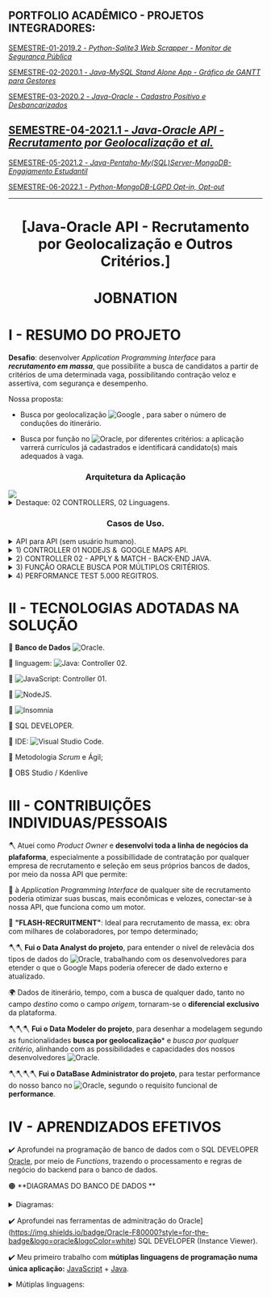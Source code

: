 ## PORTFOLIO ACADÊMICO - PROJETOS INTEGRADORES:

[SEMESTRE-01-2019.2 - *Python-Sqlite3 Web Scrapper - Monitor de Segurança Pública*](https://github.com/ODAGAMMXIX/PFOLIO1_DANZO) 

[SEMESTRE-02-2020.1 - *Java-MySQL Stand Alone App - Gráfico de GANTT para Gestores*](https://github.com/ODAGAMMXIX/PFOLIO2_GANTT)

[SEMESTRE-03-2020.2 - *Java-Oracle - Cadastro Positivo e Desbancarizados*](https://github.com/ODAGAMMXIX/PFOLIO3_VALCODE)

## [SEMESTRE-04-2021.1 - *Java-Oracle API - Recrutamento por Geolocalização et al.*](https://github.com/ODAGAMMXIX/PFOLIO4_JOBNATION)

[SEMESTRE-05-2021.2 - *Java-Pentaho-My(SQL)Server-MongoDB-Engajamento Estudantil*](https://github.com/ODAGAMMXIX/PFOLIO5_EDUCALYTICS)

[SEMESTRE-06-2022.1 - *Python-MongoDB-LGPD Opt-in, Opt-out*](https://github.com/ODAGAMMXIX/PFOLIO6_OPTIN_OUT)

***

<h1 align="center">[Java-Oracle API - Recrutamento por Geolocalização e Outros Critérios.]</h1>


<h1 align="center">JOBNATION</h1>


# I - RESUMO DO PROJETO 

**Desafio**: desenvolver *Application Programming Interface* para ***recrutamento em massa***, que possibilite a busca de candidatos a partir de critérios de uma determinada vaga, possibilitando contração veloz e assertiva, com segurança e desempenho.

 Nossa proposta:
 
- Busca por geolocalização ![Google](https://img.shields.io/badge/google-4285F4?style=for-the-badge&logo=google&logoColor=white) , para saber o número de conduções do itinerário.

- Busca por função no ![Oracle](https://img.shields.io/badge/Oracle-F80000?style=for-the-badge&logo=oracle&logoColor=white), por diferentes critérios: a aplicação varrerá  currículos já cadastrados e identificará candidato(s)  mais adequados à vaga.

<h3 align="center">Arquitetura da Aplicação</h3>
<img src="https://user-images.githubusercontent.com/54047352/168492368-15f3ef36-b057-4b68-9026-8ebdbd1a7994.png">

<details><summary> Destaque: 02 CONTROLLERS, 02 Linguagens.</summary>
<p align="center"> 
 <img src="https://user-images.githubusercontent.com/54047352/168492370-04046bc7-4c06-424e-b8b7-e47418df0374.png">
 <img src="https://user-images.githubusercontent.com/54047352/168492370-04046bc7-4c06-424e-b8b7-e47418df0374.png">
 <h5 align="center">(!!!---DOIS CONTROLLERS---!!!)</h5>
 <p align="center"> 
 </details>
 
 <h3 align="center">Casos de Uso.</h3>
 <details><summary> API para API (sem usuário humano).</summary>
<p align="center">
 <img src="https://user-images.githubusercontent.com/54047352/168492361-9d1803d4-6bf7-45cb-80ec-a70784c50e0c.png">
</p>
 </details>

<details><summary> 1) CONTROLLER 01​ NODEJS ​& ​ GOOGLE MAPS API.</summary>
<p align="center">
<img src="https://user-images.githubusercontent.com/54047352/168495627-6af7c575-284c-4139-993a-0e79d0b51729.png">
<img src="https://user-images.githubusercontent.com/54047352/168495647-69e687a7-ae71-44c6-b667-db7c130d0d3a.png">(https://www.youtube.com/watch?v=61kPu1F-87I)
<h4 align="center">(Com origem,destino = número de conduções, itinerário completo, tempo etc.)</h4>
<h6 align="center">(Clique na figura acima para assistir ao vídeo)</h6>
 </p>
</details> 


<details><summary> 2) CONTROLLER 02 - APPLY & MATCH​ - BACK-END JAVA​.</summary>
<p align="center">
 <img src="https://user-images.githubusercontent.com/54047352/168495710-11abeb3f-2b51-4b3b-b8a8-5262d9606b9a.png">
 <h5 align="center">(Pessoa "5" candidata-se à vaga "8" - APPLY)</h5>
 <p align="center">
 <img src="https://user-images.githubusercontent.com/54047352/168495721-819ca1c6-3d5c-4520-9384-b2a0d1df9c3f.png">
 <h5 align="center">(Candidato "5" inserido no Oracle)</h5>
 <p align="center">
 <img src="https://user-images.githubusercontent.com/54047352/168495814-c865340c-4ca8-4fc8-a947-f7532dacbb3a.png">
 <h5 align="center">(Busca: até 05 Vales-Transportes - MATCH by VTn)</h5>
 <p align="center">
 <img src="https://user-images.githubusercontent.com/54047352/168495827-dab61186-fbfb-42f5-8236-9ec59b9e38b0.png">(https://youtu.be/zzFnECMKS2E87I) 
<h5 align="center">(Com 03 VT: apenas o candidato "Joao Santo" - MATCH by VTn)</h5>
<h6 align="center">(Clique na figura acima para assistir ao vídeo)</h6>
 
</p>
 </details>



<details><summary> 3) FUNÇÃO ORACLE​ BUSCA POR MÚLTIPLOS CRITÉRIOS​.</summary>
<p align="center">
<img src="https://user-images.githubusercontent.com/54047352/168495926-26f04dc1-4f8e-4c07-95bb-3794eaff3582.png">
<h5 align="center">(Ativando FUNCTION do Oracle)</h5>
<p align="center">
<img src="https://user-images.githubusercontent.com/54047352/168495951-ed487a38-0644-4849-b93a-10f7364c1df8.png">
<h5 align="center">(e.g. critério "gender" no Java, passa apenas parâmetros ao Oracle)</h5> 
<p align="center">
<img src="https://user-images.githubusercontent.com/54047352/168495982-52bfcc57-bd3a-4bd3-97d4-7bfafd8571c9.png">
<p align="center">
<img src="https://user-images.githubusercontent.com/54047352/168495991-ebdcb868-1ad6-4193-9e16-74aff633ade1.png">
<p align="center">
(https://youtu.be/Nd3y7Bh1Ii8)
<h5 align="center">(Busca é feita pelo Oracle!!!)</h5>
<h6 align="center">(Clique na figura acima para assistir ao vídeo)</h6>
</p>
</details>




<details><summary> 4) PERFORMANCE  TEST​ 5.000 REGITROS.</summary>
<p align="center">
<img src="https://user-images.githubusercontent.com/54047352/168496013-9658afeb-b4a4-4ce3-8b94-c00e97c2747a.png">
<h5 align="center">((5.000 registros; home laptop)</h5>
<p align="center">
<img src="https://user-images.githubusercontent.com/54047352/168496028-9c8491d4-e011-44cb-8e26-769ca0bea382.png">
<h5 align="center">((200 SELECTS X 5 sessões concorrentes)</h5>
<p align="center">
<img src="https://user-images.githubusercontent.com/54047352/168496045-8ca1fb10-3c43-435a-a84a-46dd21da62f7.png">
<p align="center">
(https://youtu.be/sdIkBLKfvh0)
<h5 align="center">(Oracle Instance Viewer)</h5>
<h6 align="center">(Clique na figura acima para assistir ao vídeo)</h6>
</p>
</details>


# II - TECNOLOGIAS ADOTADAS NA SOLUÇÃO 

:wrench:  **Banco de Dados** ![Oracle](https://img.shields.io/badge/Oracle-F80000?style=for-the-badge&logo=oracle&logoColor=white).


:wrench:  linguagem: ![Java](https://img.shields.io/badge/java-%23ED8B00.svg?style=for-the-badge&logo=java&logoColor=white): Controller 02.


:wrench:  ![JavaScript](https://img.shields.io/badge/javascript-%23323330.svg?style=for-the-badge&logo=javascript&logoColor=%23F7DF1E): Controller 01.

:wrench:  ![NodeJS](https://img.shields.io/badge/node.js-6DA55F?style=for-the-badge&logo=node.js&logoColor=white).


 
:wrench:  ![Insomnia](https://img.shields.io/badge/Insomnia-black?style=for-the-badge&logo=insomnia&logoColor=5849BE)


:wrench: SQL DEVELOPER.

:wrench:  IDE: ![Visual Studio Code](https://img.shields.io/badge/Visual%20Studio%20Code-0078d7.svg?style=for-the-badge&logo=visual-studio-code&logoColor=white).

:wrench:  Metodologia *Scrum* e Ágil;

:wrench: OBS Studio / Kdenlive

# III - CONTRIBUIÇÕES INDIVIDUAS/PESSOAIS

:axe: Atuei como *Product Owner* e **desenvolvi toda a linha de negócios da plafaforma**, especialmente a possibillidade de contratação por qualquer empresa de recrutamento e seleção em seus próprios bancos de dados, por meio da nossa API que permite:

:small_blue_diamond: à *Application Programming Interface* de qualquer site de recrutamento poderia otimizar suas buscas, mais econômicas e velozes,  conectar-se à nossa API, que funciona como um motor.

:small_blue_diamond: **"FLASH-RECRUITMENT"**: Ideal para recrutamento de massa, ex: obra com milhares de colaboradores, por tempo determinado;

:axe::axe: **Fui o Data Analyst do projeto**, para entender o nível de relevâcia dos tipos de dados do ![Oracle](https://img.shields.io/badge/Oracle-F80000?style=for-the-badge&logo=oracle&logoColor=white), trabalhando com os desenvolvedores para etender o que o Google Maps poderia oferecer de dado externo e atualizado.

:earth_africa: Dados de itinerário, tempo, com a busca de qualquer dado, tanto no campo *destino* como o campo *origem*, tornaram-se o **diferencial exclusivo** da plataforma.

:axe::axe::axe: **Fui o Data Modeler do projeto**, para desenhar a modelagem segundo as funcionalidades **busca por geolocalização*** e *busca por qualquer critério*, alinhando com as possibilidades e capacidades dos nossos  desenvolvedores ![Oracle](https://img.shields.io/badge/Oracle-F80000?style=for-the-badge&logo=oracle&logoColor=white).

:axe::axe::axe::axe: **Fui o DataBase Administrator do projeto**, para testar performance do nosso banco no ![Oracle](https://img.shields.io/badge/Oracle-F80000?style=for-the-badge&logo=oracle&logoColor=white), segundo o requisito funcional de **performance**.
 
# IV - APRENDIZADOS EFETIVOS

:heavy_check_mark: Aprofundei na programação de banco de dados com o SQL DEVELOPER [Oracle](https://img.shields.io/badge/Oracle-F80000?style=for-the-badge&logo=oracle&logoColor=white), por meio de *Functions*, trazendo o processamento e regras de negócio do backend para o banco de dados.

:orange_circle: **DIAGRAMAS DO BANCO DE DADOS **

<details><summary> Diagramas:</summary>
<p align="center">
<img src="https://user-images.githubusercontent.com/54047352/168496064-d2daee94-5d0f-482d-80af-6659a14cbadb.png">
<h5 align="center">((Diagrama Entidade-Relacionamento)</h5>
<p align="center">
<img src="https://user-images.githubusercontent.com/54047352/168496081-311df7d2-7398-4249-aa3f-ea6f50465a35.png">
<h5 align="center">((Diagrama Lógico)</h5> 
</p>
</details>

:heavy_check_mark: Aprofundei nas ferramentas de adminitração do Oracle](https://img.shields.io/badge/Oracle-F80000?style=for-the-badge&logo=oracle&logoColor=white) SQL DEVELOPER (Instance Viewer).

:heavy_check_mark: Meu primeiro trabalho com **mútiplas linguagens de programação numa única aplicação:** [JavaScript](https://img.shields.io/badge/javascript-%23323330.svg?style=for-the-badge&logo=javascript&logoColor=%23F7DF1E) + [Java](https://img.shields.io/badge/java-%23ED8B00.svg?style=for-the-badge&logo=java&logoColor=white).

<details><summary> Mútiplas linguagens:</summary>
<p align="center">
<img src="https://user-images.githubusercontent.com/54047352/168496089-a6b1081c-4416-4144-8933-970728bfc6ac.png">
</p>
</detais>

{**************inserir tela do repo RAFAEL**************}

:heavy_check_mark: Implementação de novos padrões de projeto (*Strategy*): ______________.
<details><summary>Strategy:</summary>
<p align="center">
<img src="imgs/MicrosoftTeams-image5.png">
</p>
</detais>

## Running it up
Deployment (No seu dispositivo): Vide Pasta "DEPLOYMENT-FIND-STEPS-HERE" acima)

The End.
:arrow_up: 
[`Go Back Up`](#java-oracle-api---recrutamento-por-geolocaliza%C3%A7%C3%A3o-e-outros-crit%C3%A9rios).

{**************inserir tela do repo RAFAEL**************}

:heavy_check_mark: Implementação de novos padrões de projeto (*Strategy*): ______________.


![image](imgs/MicrosoftTeams-image5.png)


## Running it up
Deployment (No seu dispositivo): Vide Pasta "DEPLOYMENT-FIND-STEPS-HERE" acima)


The End.
:arrow_up: 
[`Go Back Up`](#java-oracle-api---recrutamento-por-geolocaliza%C3%A7%C3%A3o-e-outros-crit%C3%A9rios).


